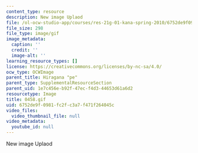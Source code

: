 ```yaml
---
content_type: resource
description: New image Uplaod
file: /ol-ocw-studio-app/courses/res-21g-01-kana-spring-2010/6752de9f0981fc2fc3a7f471f264045c_0458.gif
file_size: 298
file_type: image/gif
image_metadata:
  caption: ''
  credit: ''
  image-alt: ''
learning_resource_types: []
license: https://creativecommons.org/licenses/by-nc-sa/4.0/
ocw_type: OCWImage
parent_title: Hiragana "pe"
parent_type: SupplementalResourceSection
parent_uid: 1e7c456e-b92f-47ec-f4d3-44653d61a6d2
resourcetype: Image
title: 0458.gif
uid: 6752de9f-0981-fc2f-c3a7-f471f264045c
video_files:
  video_thumbnail_file: null
video_metadata:
  youtube_id: null
---
```

New image Uplaod